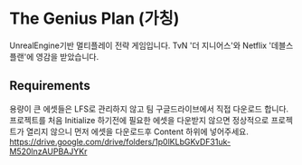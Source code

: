 # The Genius Plan (가칭)
UnrealEngine기반 멀티플레이 전략 게임입니다. TvN '더 지니어스'와 Netflix '데블스 플랜'에 영감을 받았습니다.

## Requirements
용량이 큰 에셋들은 LFS로 관리하지 않고 팀 구글드라이브에서 직접 다운로드 합니다.
프로젝트를 처음 Initialize 하기전에 필요한 에셋을 다운받지 않으면
정상적으로 프로젝트가 열리지 않으니 먼저 에셋을 다운로드후 Content 하위에 넣어주세요.
https://drive.google.com/drive/folders/1p0lKLbGKvDF31uk-M520lnzAUPBAJYKr
